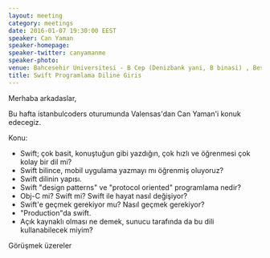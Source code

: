 ```yaml
---
layout: meeting
category: meetings
date: 2016-01-07 19:30:00 EEST
speaker: Can Yaman
speaker-homepage: 
speaker-twitter: canyamanme
speaker-photo: 
venue: Bahcesehir Universitesi - B Cep (Denizbank yani, B binasi) , Besiktas kampusu 
title: Swift Programlama Diline Giris
---
```


Merhaba arkadaslar,

Bu hafta istanbulcoders oturumunda Valensas'dan Can Yaman'i konuk edecegiz.

Konu:
- Swift; çok basit, konuştuğun gibi yazdığın, çok hızlı ve öğrenmesi çok kolay bir dil mi?
- Swift bilince, mobil uygulama yazmayı mı öğrenmiş oluyoruz?
- Swift dilinin yapısı.
- Swift "design patterns" ve "protocol oriented" programlama nedir?
- Obj-C mi? Swift mi? Swift ile hayat nasıl değişiyor?
- Swift'e geçmek gerekiyor mu? Nasıl geçmek gerekiyor?
- "Production"da swift.
- Açık kaynaklı olması ne demek, sunucu tarafında da bu dili kullanabilecek miyim?

Görüşmek üzereler
